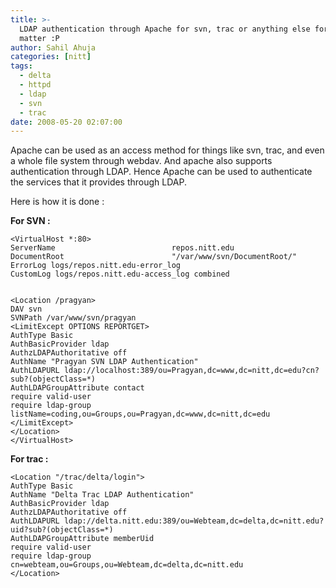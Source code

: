 ```yaml
---
title: >-
  LDAP authentication through Apache for svn, trac or anything else for that
  matter :P
author: Sahil Ahuja
categories: [nitt]
tags:
  - delta
  - httpd
  - ldap
  - svn
  - trac
date: 2008-05-20 02:07:00
---
```


Apache can be used as an access method for things like svn, trac, and even a whole file system through webdav. And apache also supports authentication through LDAP. Hence Apache can be used to authenticate the services that it provides through LDAP.

Here is how it is done :

**For SVN :**
```
<VirtualHost *:80>
ServerName                          repos.nitt.edu
DocumentRoot                        "/var/www/svn/DocumentRoot/"
ErrorLog logs/repos.nitt.edu-error_log
CustomLog logs/repos.nitt.edu-access_log combined


<Location /pragyan>
DAV svn
SVNPath /var/www/svn/pragyan
<LimitExcept OPTIONS REPORTGET>
AuthType Basic
AuthBasicProvider ldap
AuthzLDAPAuthoritative off
AuthName "Pragyan SVN LDAP Authentication"
AuthLDAPURL ldap://localhost:389/ou=Pragyan,dc=www,dc=nitt,dc=edu?cn?sub?(objectClass=*)
AuthLDAPGroupAttribute contact
require valid-user
require ldap-group listName=coding,ou=Groups,ou=Pragyan,dc=www,dc=nitt,dc=edu
</LimitExcept>
</Location>
</VirtualHost>
```

**For trac :**
```
<Location "/trac/delta/login">
AuthType Basic
AuthName "Delta Trac LDAP Authentication"
AuthBasicProvider ldap
AuthzLDAPAuthoritative off
AuthLDAPURL ldap://delta.nitt.edu:389/ou=Webteam,dc=delta,dc=nitt.edu?uid?sub?(objectClass=*)
AuthLDAPGroupAttribute memberUid
require valid-user
require ldap-group cn=webteam,ou=Groups,ou=Webteam,dc=delta,dc=nitt.edu
</Location>
```
